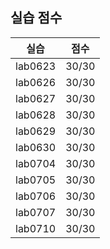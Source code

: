 ## 실습 점수

|실습|점수|
|---|---|
|lab0623|30/30|
|lab0626|30/30|
|lab0627|30/30|
|lab0628|30/30|
|lab0629|30/30|
|lab0630|30/30|
|lab0704|30/30|
|lab0705|30/30|
|lab0706|30/30|
|lab0707|30/30|
|lab0710|30/30|